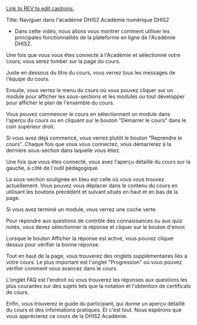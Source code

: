 

[Link to REV to edit
captions:](https://www.rev.com/captions-editor/Edit?token=GfUhtHX9kUKzu5_VH6q_1uwQXsHFZADpLKIJkw_-2gHtAxvMDl-mi4gUdYNEfFth_exKXA&loadFrom=OrderDetails&openSharePopover=False)

Title: Naviguer dans l'académie DHIS2 Académie numérique DHIS2

- Dans cette vidéo, nous allons vous montrer comment utiliser les
principales fonctionnalités de la plateforme en ligne de l'Académie
DHIS2.

Une fois que vous vous êtes connecté à l'Académie et sélectionné votre
cours, vous serez tomber sur la page du cours.

Juste en dessous du titre du cours, vous verrez tous les messages de
l'équipe du cours.

Ensuite, vous verrez le menu du cours où vous pouvez cliquer sur un
module pour afficher les sous-sections et les modules ou tout développer
pour afficher le plan de l'ensemble du cours.

Vous pouvez commencer le cours en sélectionnant un module dans l'aperçu
du cours ou en cliquant sur le bouton "Démarrer le cours" dans le coin
supérieur droit.

Si vous avez déjà commencé, vous verrez plutôt le bouton "Reprendre le
cours". Chaque fois que vous vous connectez, vous démarrerez à la
dernière sous-section dans laquelle vous étiez.

Une fois que vous êtes connecté, vous avez l'aperçu détaillé du cours
sur la gauche, à côté de l'outil pédagogique.

La sous-section soulignée en bleu est celle où vous vous trouvez
actuellement. Vous pouvez vous déplacer dans le contenu du cours en
utilisant les boutons précédent et suivant situés en haut et en bas de
la page.

Si vous avez terminé un module, vous verrez une coche verte.

Pour répondre aux questions de contrôle des connaissances ou aux quiz
notés, vous devez sélectionner la réponse et cliquer sur le bouton
d'envoi.

Lorsque le bouton Afficher la réponse est activé, vous pouvez cliquer
dessus pour vérifier la bonne réponse.

Tout en haut de la page, vous trouverez des onglets supplémentaires liés
à votre cours. Le plus important est l'onglet "Progression" où vous
pouvez vérifier comment vous avancez dans le cours.

L'onglet FAQ est l'endroit où vous trouverez les réponses aux
questions les plus courantes sur des sujets tels que la notation et
l'obtention de certificats de cours.

Enfin, vous trouverez le guide du participant, qui donne un aperçu
détaillé du cours et des informations pratiques. Et c'est tout. Nous
espérons que vous apprécierez ce cours de la DHIS2 Académie.
